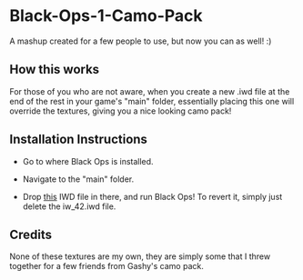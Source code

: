 # Black-Ops-1-Camo-Pack
A mashup created for a few people to use, but now you can as well! :)

## How this works
For those of you who are not aware, when you create a new .iwd file at the end of the rest in your game's "main" folder, essentially placing this one will override the textures, giving you a nice looking camo pack!

## Installation Instructions
- Go to where Black Ops is installed.

- Navigate to the "main" folder.

- Drop [this](https://github.com/ohMarcel/Black-Ops-1-Camo-Pack/releases/download/v1.0/iw_42.iwd) IWD file in there, and run Black Ops! To revert it, simply just delete the iw_42.iwd file.

## Credits
None of these textures are my own, they are simply some that I threw together for a few friends from Gashy's camo pack.

